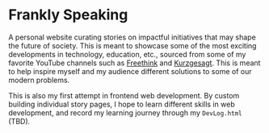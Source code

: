 # Frankly Speaking
 A personal website curating stories on impactful initiatives that may shape the future of society. This is meant to showcase some of the most exciting developments in technology, education, etc., sourced from some of my favorite YouTube channels such as [Freethink](https://www.youtube.com/c/Freethink) and [Kurzgesagt](https://www.youtube.com/c/inanutshell). This is meant to help inspire myself and my audience different solutions to some of our modern problems. 

 This is also my first attempt in frontend web development. By custom building individual story pages, I hope to learn different skills in web development, and record my learning journey through my `DevLog.html` (TBD). 